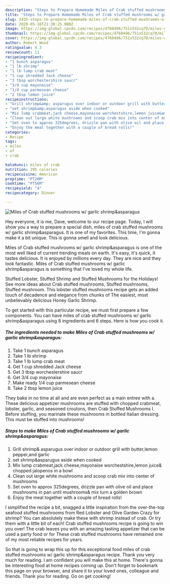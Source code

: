 ```yaml
---
description: "Steps to Prepare Homemade Miles of Crab stuffed mushrooms w/ garlic shrimp&amp;amp;asparagus"
title: "Steps to Prepare Homemade Miles of Crab stuffed mushrooms w/ garlic shrimp&amp;amp;asparagus"
slug: 2435-steps-to-prepare-homemade-miles-of-crab-stuffed-mushrooms-w-garlic-shrimp-and-amp-asparagus
date: 2020-05-16T21:38:25.008Z
image: https://img-global.cpcdn.com/recipes/4760496/751x532cq70/miles-of-crab-stuffed-mushrooms-w-garlic-shrimpasparagus-recipe-main-photo.jpg
thumbnail: https://img-global.cpcdn.com/recipes/4760496/751x532cq70/miles-of-crab-stuffed-mushrooms-w-garlic-shrimpasparagus-recipe-main-photo.jpg
cover: https://img-global.cpcdn.com/recipes/4760496/751x532cq70/miles-of-crab-stuffed-mushrooms-w-garlic-shrimpasparagus-recipe-main-photo.jpg
author: Robert Wood
ratingvalue: 4.3
reviewcount: 11
recipeingredient:
- "1 bunch asparagus"
- "1 lb shrimp"
- "1 lb lump crab meat"
- "1 cup shredded Jack cheese"
- "3 tbsp worchestershire saucr"
- "3/4 cup mayonaise"
- "1/4 cup parmesean cheese"
- "2 tbsp lemon juice"
recipeinstructions:
- "Grill shrimp&amp; asparugus over indoor or outdoor grill with butter,lemon pepper,and garlic"
- "set shrimp&amp;asparugus aside when cooked"
- "Mix lump crabmeat,jack cheese,mayonaise worchestshire,lemon juice&amp; chopped jalopenos in a bowl"
- "Clean out large white mushrooms and scoop crab mix into center of mushrooms"
- "Set oven to approx 325degrees, drizzle pan with olive oil and place mushrooms in pan until mushrooms&amp; mix turn a golden brown"
- "Enjoy the meal together with a couple of bread rolls!"
categories:
- Recipe
tags:
- miles
- of
- crab

katakunci: miles of crab 
nutrition: 295 calories
recipecuisine: American
preptime: "PT20M"
cooktime: "PT56M"
recipeyield: "4"
recipecategory: Dinner

---
```



![Miles of Crab stuffed mushrooms w/ garlic shrimp&amp;asparagus](https://img-global.cpcdn.com/recipes/4760496/751x532cq70/miles-of-crab-stuffed-mushrooms-w-garlic-shrimpasparagus-recipe-main-photo.jpg)

Hey everyone, it is me, Dave, welcome to our recipe page. Today, I will show you a way to prepare a special dish, miles of crab stuffed mushrooms w/ garlic shrimp&amp;asparagus. It is one of my favorites. This time, I'm gonna make it a bit unique. This is gonna smell and look delicious.

Miles of Crab stuffed mushrooms w/ garlic shrimp&amp;asparagus is one of the most well liked of current trending meals on earth. It's easy, it's quick, it tastes delicious. It is enjoyed by millions every day. They are nice and they look fantastic. Miles of Crab stuffed mushrooms w/ garlic shrimp&amp;asparagus is something that I've loved my whole life.

Stuffed Lobster, Stuffed Shrimp and Stuffed Mushrooms for the Holidays! See more ideas about Crab stuffed mushrooms, Stuffed mushrooms, Stuffed mushroom. This lobster stuffed mushrooms recipe gets an added touch of decadence and elegance from chunks of The easiest, most unbelievably delicious Honey Garlic Shrimp.


To get started with this particular recipe, we must first prepare a few components. You can have miles of crab stuffed mushrooms w/ garlic shrimp&amp;asparagus using 8 ingredients and 6 steps. Here is how you cook it.

<!--inarticleads1-->

##### The ingredients needed to make Miles of Crab stuffed mushrooms w/ garlic shrimp&amp;asparagus:

1. Take 1 bunch asparagus
1. Take 1 lb shrimp
1. Take 1 lb lump crab meat
1. Get 1 cup shredded Jack cheese
1. Get 3 tbsp worchestershire saucr
1. Get 3/4 cup mayonaise
1. Make ready 1/4 cup parmesean cheese
1. Take 2 tbsp lemon juice


They bake in no time at all and are even perfect as a main entree with a. These delicious appetizer mushrooms are stuffed with chopped crabmeat, lobster, garlic, and seasoned croutons, then Crab Stuffed Mushrooms I. Before stuffing, you marinate these mushrooms in bottled Italian dressing. This must be stuffed into mushrooms! 

<!--inarticleads2-->

##### Steps to make Miles of Crab stuffed mushrooms w/ garlic shrimp&amp;asparagus:

1. Grill shrimp&amp; asparugus over indoor or outdoor grill with butter,lemon pepper,and garlic
1. set shrimp&amp;asparugus aside when cooked
1. Mix lump crabmeat,jack cheese,mayonaise worchestshire,lemon juice&amp; chopped jalopenos in a bowl
1. Clean out large white mushrooms and scoop crab mix into center of mushrooms
1. Set oven to approx 325degrees, drizzle pan with olive oil and place mushrooms in pan until mushrooms&amp; mix turn a golden brown
1. Enjoy the meal together with a couple of bread rolls!


I simplified the recipe a bit, snagged a little inspiration from the over-the-top seafood stuffed mushrooms from Red Lobster and Olive Garden Crazy for shrimp? You can absolutely make these with shrimp instead of crab. Or try them with a little bit of each! Crab stuffed mushrooms recipe is going to win you over! The crab leaves you with an amazing tasting appetizer that can be used a party food or for These crab stuffed mushrooms have remained one of my most reliable recipes for years. 

So that is going to wrap this up for this exceptional food miles of crab stuffed mushrooms w/ garlic shrimp&amp;asparagus recipe. Thank you very much for reading. I am confident you will make this at home. There's gonna be interesting food at home recipes coming up. Don't forget to bookmark this page on your browser, and share it to your loved ones, colleague and friends. Thank you for reading. Go on get cooking!
